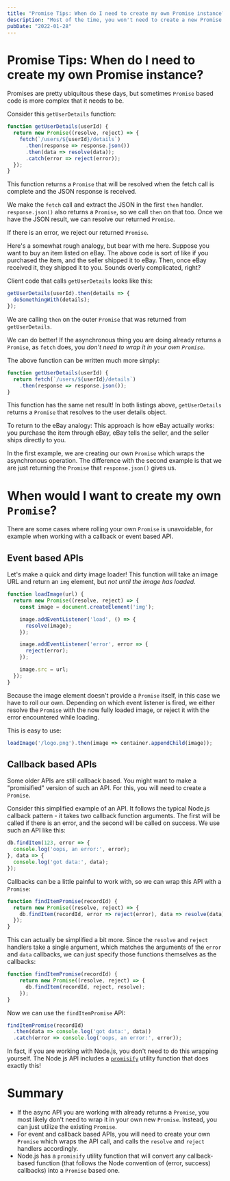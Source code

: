 ```yaml
---
title: "Promise Tips: When do I need to create my own Promise instance?"
description: "Most of the time, you won't need to create a new Promise by calling the constructor - though there are some situations where it might be needed."
pubDate: "2022-01-28"
---
```

# Promise Tips: When do I need to create my own Promise instance?

Promises are pretty ubiquitous these days, but sometimes `Promise` based code is more complex that it needs to be.

Consider this `getUserDetails` function:

```javascript
function getUserDetails(userId) {
  return new Promise((resolve, reject) => {
    fetch(`/users/${userId}/details`)
      .then(response => response.json())
      .then(data => resolve(data));
      .catch(error => reject(error));
  });
}
```

This function returns a `Promise` that will be resolved when the fetch call is complete and the JSON response is received. 

We make the `fetch` call and extract the JSON in the first `then` handler. `response.json()` also returns a `Promise`, so we call `then` on that too. Once we have the JSON result, we can resolve our returned `Promise`.

If there is an error, we reject our returned `Promise`.

Here's a somewhat rough analogy, but bear with me here. Suppose you want to buy an item listed on eBay. The above code is sort of like if you purchased the item, and the seller shipped it to eBay. Then, once eBay received it, they shipped it to you. Sounds overly complicated, right?

Client code that calls `getUserDetails` looks like this:

```javascript
getUserDetails(userId).then(details => {
  doSomethingWith(details);
});
```

We are calling `then` on the outer `Promise` that was returned from `getUserDetails`.

We can do better! If the asynchronous thing you are doing already returns a `Promise`, as `fetch` does, you *don't need to wrap it in your own `Promise`*.

The above function can be written much more simply:

```javascript
function getUserDetails(userId) {
  return fetch(`/users/${userId}/details`)
    .then(response => response.json());
}
```

This function has the same net result! In both listings above, `getUserDetails` returns a `Promise` that resolves to the user details object.

To return to the eBay analogy: This approach is how eBay actually works: you purchase the item through eBay, eBay tells the seller, and the seller ships directly to you.

In the first example, we are creating our own `Promise` which wraps the asynchronous operation. The difference with the second example is that we are just returning the `Promise` that `response.json()` gives us.

# When would I want to create my own `Promise`?

There are some cases where rolling your own `Promise` is unavoidable, for example when working with a callback or event based API.

## Event based APIs

Let's make a quick and dirty image loader! This function will take an image URL and return an `img` element, but *not until the image has loaded*. 

```javascript
function loadImage(url) {
  return new Promise((resolve, reject) => {
    const image = document.createElement('img');

    image.addEventListener('load', () => {
      resolve(image);
    });

    image.addEventListener('error', error => {
      reject(error);
    });

    image.src = url;
  });
}
```

Because the image element doesn't provide a `Promise` itself, in this case we have to roll our own. Depending on which event listener is fired, we either resolve the `Promise` with the now fully loaded image, or reject it with the error encountered while loading.

This is easy to use:

```javascript
loadImage('/logo.png').then(image => container.appendChild(image));
```

## Callback based APIs

Some older APIs are still callback based. You might want to make a "promisified" version of such an API. For this, you will need to create a `Promise`.

Consider this simplified example of an API. It follows the typical Node.js callback pattern - it takes two callback function arguments. The first will be called if there is an error, and the second will be called on success. We use such an API like this:

```javascript
db.findItem(123, error => {
  console.log('oops, an error:', error);
}, data => {
  console.log('got data:', data);
});
```

Callbacks can be a little painful to work with, so we can wrap this API with a `Promise`:

```javascript
function findItemPromise(recordId) {
  return new Promise((resolve, reject) => {
    db.findItem(recordId, error => reject(error), data => resolve(data));
  });
}
```

This can actually be simplified a bit more. Since the `resolve` and `reject` handlers take a single argument, which matches the arguments of the `error` and `data` callbacks, we can just specify those functions themselves as the callbacks:

```javascript
function findItemPromise(recordId) {
    return new Promise((resolve, reject) => {
      db.findItem(recordId, reject, resolve);
    });
}
```

Now we can use the `findItemPromise` API:

```javascript
findItemPromise(recordId)
  .then(data => console.log('got data:', data))
  .catch(error => console.log('oops, an error:', error));
```

In fact, if you are working with Node.js, you don't need to do this wrapping yourself. The Node.js API includes a [`promisify`](https://nodejs.org/dist/latest-v8.x/docs/api/util.html#util_util_promisify_original) utility function that does exactly this!

# Summary

- If the async API you are working with already returns a `Promise`, you most likely don't need to wrap it in your own new `Promise`. Instead, you can just utilize the existing `Promise`.
- For event and callback based APIs, you will need to create your own `Promise` which wraps the API call, and calls the `resolve` and `reject` handlers accordingly.
- Node.js has a `promisify` utility function that will convert any callback-based function (that follows the Node convention of (error, success) callbacks) into a `Promise` based one.

